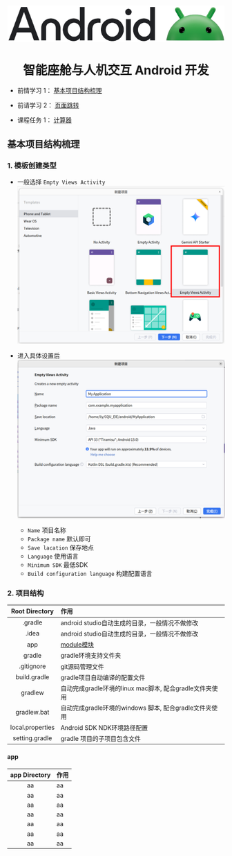 <div align= "center">
  <a href="https://developer.huawei.com/consumer/cn/develop/">
    <img src="./README/img/AndroidLogo.webp">
  </a>
  <h1>
    智能座舱与人机交互 Android 开发
  </h1>
</div>



- 前情学习 1： [基本项目结构梳理](#基本项目结构梳理)

- 前请学习 2： [页面跳转](./PageSwitching/)

- 课程任务 1： [计算器](./Calculator/)


<h2 id="基本项目结构梳理">基本项目结构梳理</h2>

### 1. 模板创建类型
- 一般选择 `Empty Views Activity`
  ![创建模板类型.png](./README/img/创建模板类型.png)

- 进入具体设置后
  ![创建项目设置.png](./README/img/创建模板设置.png)

  - `Name` 项目名称
  - `Package name` 默认即可
  - `Save lacation` 保存地点
  - `Language` 使用语言
  - `Minimum SDK` 最低SDK
  - `Build configuration language` 构建配置语言


### 2. 项目结构
| Root Directory    | 作用
|:-----------------:|:--------------------------------------------------|
| .gradle           | android studio自动生成的目录，一般情况不做修改
| .idea             | android studio自动生成的目录，一般情况不做修改
| app               | [module模块](#app)
| gradle            | gradle环境支持文件夹
| .gitignore        | git源码管理文件
| build.gradle      | gradle项目自动编译的配置文件
| gradlew           | 自动完成gradle环境的linux mac脚本, 配合gradle文件夹使用
| gradlew.bat       | 自动完成gradle环境的windows 脚本, 配合gradle文件夹使用
| local.properties  | Android SDK NDK环境路径配置
| setting.gradle    | gradle 项目的子项目包含文件

#### app
| app Directory    | 作用
|:-----------------:|:--------------------------------------------------|
| aa| aa
| aa| aa
| aa| aa
| aa| aa
| aa| aa
| aa| aa
| aa| aa



